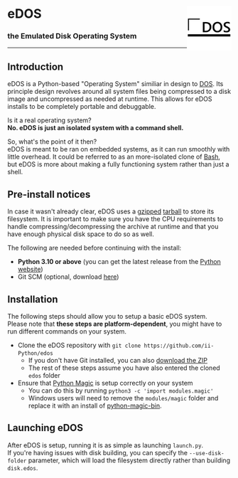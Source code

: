 # <img style = "float: right; max-height: 100px;" src = "/images/eDOS.png"> eDOS

### the Emulated Disk Operating System
***

## Introduction

eDOS is a Python-based "Operating System" similiar in design to [DOS](https://en.wikipedia.org/wiki/DOS). Its principle design revolves around all system files being compressed to a disk image and uncompressed as needed at runtime. This allows for eDOS installs to be completely portable and debuggable.  

Is it a real operating system?  
**No. eDOS is just an isolated system with a command shell.**  

So, what's the point of it then?  
eDOS is meant to be ran on embedded systems, as it can run smoothly with little overhead. It could be referred to as an more-isolated clone of [Bash](https://en.wikipedia.org/wiki/Bash_(Unix_shell)), but eDOS is more about making a fully functioning system rather than just a shell.

## Pre-install notices

In case it wasn't already clear, eDOS uses a [gzipped](https://en.wikipedia.org/wiki/Gzip) [tarball](https://en.wikipedia.org/wiki/Tar_(computing)) to store its filesystem. It is important to make sure you have the CPU requirements to handle compressing/decompressing the archive at runtime and that you have enough physical disk space to do so as well.  

The following are needed before continuing with the install:
+ **Python 3.10 or above** (you can get the latest release from the [Python website](https://python.org))
+ Git SCM (optional, download [here](https://git-scm.com))

## Installation

The following steps should allow you to setup a basic eDOS system.  
Please note that **these steps are platform-dependent**, you might have to run different commands on your system.
+ Clone the eDOS repository with `git clone https://github.com/ii-Python/edos`
    + If you don't have Git installed, you can also [download the ZIP](https://github.com/ii-Python/edos/archive/refs/heads/master.zip)
    + The rest of these steps assume you have also entered the cloned `edos` folder
+ Ensure that [Python Magic](https://github.com/ahupp/python-magic) is setup correctly on your system
    + You can do this by running `python3 -c 'import modules.magic'`
    + Windows users will need to remove the `modules/magic` folder and replace it with an install of [python-magic-bin](https://github.com/julian-r/python-magic).

## Launching eDOS

After eDOS is setup, running it is as simple as launching `launch.py`.  
If you're having issues with disk building, you can specify the `--use-disk-folder` parameter, which will load the filesystem directly rather than building `disk.edos`.
